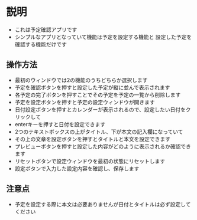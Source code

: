  # 説明
 - これは予定確認アプリです
 - シンプルなアプリとなっていて機能は予定を設定する機能と
   設定した予定を確認する機能だけです

 ## 操作方法
 - 最初のウィンドウでは2の機能のうちどちらか選択します
 - 予定を確認ボタンを押すと設定した予定が縦に並んで表示されます
 - 各予定の完了ボタンを押すことでその予定を予定の一覧から削除します
 - 予定を設定ボタンを押すと予定の設定ウィンドウが開きます
 - 日付設定ボタンを押すとカレンダーが表示されるので、設定したい日付をクリックして
 - enterキーを押すと日付を設定できます
 - 2つのテキストボックスの上がタイトル、下が本文の記入欄になっていて
 - その上の文章を設定ボタンを押すとタイトルと本文を設定できます
 - プレビューボタンを押すと設定した内容がどのように表示されるか確認できます
 - リセットボタンで設定ウィンドウを最初の状態にリセットします
 - 設定ボタンで入力した設定内容を確認し、保存します
 ## 注意点
 - 予定を設定する際に本文は必要ありませんが日付とタイトルは必ず設定してください
